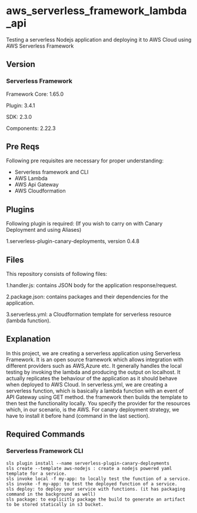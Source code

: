 # aws_serverless_framework_lambda_api
Testing a serverless Nodejs application and deploying it to AWS Cloud using AWS Serverless Framework



## Version

### Serverless Framework
Framework Core: 1.65.0

Plugin: 3.4.1

SDK: 2.3.0

Components: 2.22.3 


## Pre Reqs

Following pre requisites are necessary for proper understanding:
- Serverless framework and CLI
- AWS Lambda
- AWS Api Gateway
- AWS Cloudformation


## Plugins

Following plugin is required: (If you wish to carry on with Canary Deployment and using Aliases)

1.serverless-plugin-canary-deployments, version 0.4.8


## Files
This repository consists of following files:

1.handler.js: contains JSON body for the application response/request.

2.package.json: contains packages and their dependencies for the application.

3.serverless.yml: a Cloudformation template for serverless resource (lambda function).


## Explanation

In this project, we are creating a serverless application using Serverless Framework.
It is an open source framework which allows integration with different providers such as AWS,Azure etc.
It generally handles the local testing by invoking the lambda and producing the output on localhost. 
It actually replicates the behaviour of the application as it should behave when deployed to AWS Cloud.
In serverless.yml, we are creating a serverless function, which is basically a lambda function with an
event of API Gateway using GET method. the framework then builds the template to then test the functionality
locally. You specify the provider for the resources which, in our scenario, is the AWS. For canary deployment 
strategy, we have to install it before hand (command in the last section).


## Required Commands

### Serverless Framework CLI
    sls plugin install --name serverless-plugin-canary-deployments
    sls create --template aws-nodejs : create a nodejs powered yaml template for a service.
    sls invoke local -f my-app: to locally test the function of a service.
    sls invoke -f my-app: to test the deployed function of a service.
    sls deploy: to deploy your service with functions. (it has packaging command in the background as well)
    sls package: to explicitly package the build to generate an artifact to be stored statically in s3 bucket.



